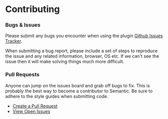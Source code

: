 # Contributing

### Bugs & Issues

Please submit any bugs you encounter when using the plugin [Github Issues Tracker](https://github.com/DZetaDev/Gama-Core/issues).

When submitting a bug report, please include a set of steps to reproduce the issue and any related information, browser, OS etc. If we can't see the issue then it will make solving things much more difficult.

### Pull Requests

Anyone can jump on the issues board and grab off bugs to fix. This is probably the best way to become a contributor to Semantic. Be sure to adhere to the style guides when submitting code.

* [Create a Pull Request](https://github.com/DZetaDev/Gama-Core/compare)
* [View Open Issues](https://github.com/DZetaDev/Gama-Core/issues)